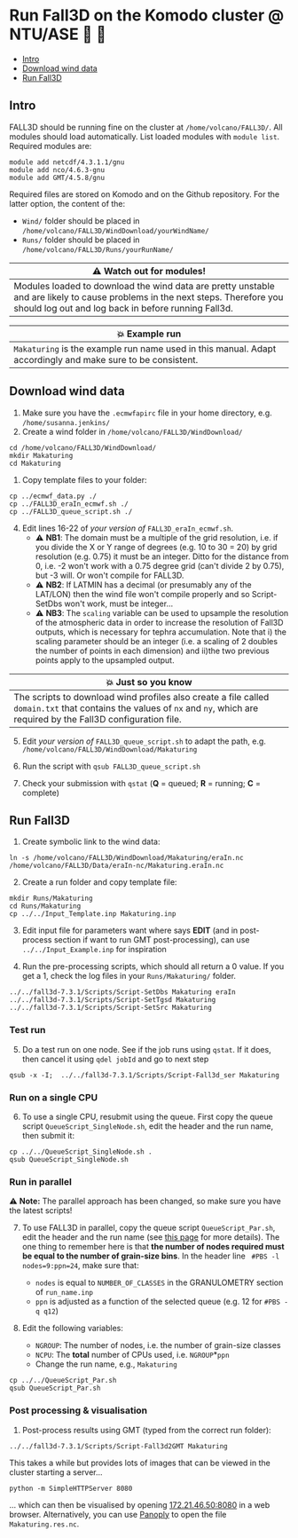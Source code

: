 # Run Fall3D on the Komodo cluster @ NTU/ASE :volcano: :tiger2:

  - [Intro](#intro)
  - [Download wind data](#download-wind-data)
  - [Run Fall3D](#run-fall3d)

## Intro
FALL3D should be running fine on the cluster at ```/home/volcano/FALL3D/```. All modules should load automatically. List loaded modules with ```module list```. Required modules are:

```
module add netcdf/4.3.1.1/gnu
module add nco/4.6.3-gnu
module add GMT/4.5.8/gnu
```

Required files are stored on Komodo and on the Github repository. For the latter option, the content of the:
- ```Wind/``` folder should be placed in ```/home/volcano/FALL3D/WindDownload/yourWindName/```
- ```Runs/``` folder should be placed in ```/home/volcano/FALL3D/Runs/yourRunName/```

|:warning: Watch out for modules! |
|---|
| Modules loaded to download the wind data are pretty unstable and are likely to cause problems in the next steps. Therefore you should log out and log back in before running Fall3d.| 


|:boom: Example run |
|---|
| ```Makaturing``` is the example run name used in this manual. Adapt accordingly and make sure to be consistent.| 


## Download wind data
1. Make sure you have the ```.ecmwfapirc``` file in your home directory, e.g. ```/home/susanna.jenkins/```
2. Create a wind folder in ```/home/volcano/FALL3D/WindDownload/```
```
cd /home/volcano/FALL3D/WindDownload/
mkdir Makaturing
cd Makaturing
```

1. Copy template files to your folder:

```
cp ../ecmwf_data.py ./
cp ../FALL3D_eraIn_ecmwf.sh ./
cp ../FALL3D_queue_script.sh ./
```

4. Edit lines 16-22 of *your version of* ```FALL3D_eraIn_ecmwf.sh```. 
    - :warning: **NB1**: The domain must be a multiple of the grid resolution, i.e. if you divide the X or Y range of degrees (e.g. 10 to 30 = 20) by grid resolution (e.g. 0.75) it must be an integer. Ditto for the distance from 0, i.e. -2 won't work with a 0.75 degree grid (can't divide 2 by 0.75), but -3 will. Or won't compile for FALL3D. 
    - :warning: **NB2**: If LATMIN has a decimal (or presumably any of the LAT/LON) then the wind file won't compile properly and so Script-SetDbs won't work, must be integer...
    - :warning: **NB3**: The ```scaling``` variable can be used to upsample the resolution of the atmospheric data in order to increase the resolution of Fall3D outputs, which is necessary for tephra accumulation. Note that i) the scaling parameter should be an integer (i.e. a scaling of 2 doubles the number of points in each dimension) and ii)the two previous points apply to the upsampled output.

|:boom: Just so you know |
|---|
| The scripts to download wind profiles also create a file called ```domain.txt``` that contains the values of ```nx``` and ```ny```, which are required by the Fall3D configuration file.| 


5. Edit *your version of* ```FALL3D_queue_script.sh``` to adapt the path, e.g. ```/home/volcano/FALL3D/WindDownload/Makaturing```

6. Run the script with ```qsub FALL3D_queue_script.sh```
7. Check your submission with ```qstat``` (**Q** = queued; **R** = running; **C** = complete)



## Run Fall3D

1. Create symbolic link to the wind data:

```
ln -s /home/volcano/FALL3D/WindDownload/Makaturing/eraIn.nc /home/volcano/FALL3D/Data/eraIn-nc/Makaturing.eraIn.nc
```

2. Create a run folder and copy template file:
```
mkdir Runs/Makaturing 
cd Runs/Makaturing
cp ../../Input_Template.inp Makaturing.inp
```

3. Edit input file for parameters want where says **EDIT** (and in post-process section if want to run GMT post-processing), can use ```../../Input_Example.inp``` for inspiration 

4. Run the pre-processing scripts, which should all return a 0 value. If you get a 1, check the log files in your ```Runs/Makaturing/``` folder.
```
../../fall3d-7.3.1/Scripts/Script-SetDbs Makaturing eraIn
../../fall3d-7.3.1/Scripts/Script-SetTgsd Makaturing
../../fall3d-7.3.1/Scripts/Script-SetSrc Makaturing
```

### Test run
5. Do a test run on one node. See if the job runs using ```qstat```. If it does, then cancel it using ```qdel jobId``` and go to next step
```
qsub -x -I;  ../../fall3d-7.3.1/Scripts/Script-Fall3d_ser Makaturing
```

### Run on a single CPU
6. To use a single CPU, resubmit using the queue. First copy the queue script ```QueueScript_SingleNode.sh```, edit the header and the run name, then submit it: 
```
cp ../../QueueScript_SingleNode.sh . 
qsub QueueScript_SingleNode.sh
```

### Run in parallel
:warning: **Note:** The parallel approach has been changed, so make sure you have the latest scripts!

7. To use FALL3D in parallel, copy the queue script ```QueueScript_Par.sh```, edit the header and the run name (see [this page](https://github.com/vharg/VHARG-Documentation/blob/master/Cluster/komodo.md) for more details). The one thing to remember here is that **the number of nodes required must be equal to the number of grain-size bins**. In the header line ` #PBS -l nodes=9:ppn=24`, make sure that:
   - `nodes` is equal to `NUMBER_OF_CLASSES` in the GRANULOMETRY section of `run_name.inp`
   - ```ppn``` is adjusted as a function of the selected queue (e.g. 12 for `#PBS -q q12`)

8. Edit the following variables:
    - `NGROUP`: The number of nodes, i.e. the number of grain-size classes
    - `NCPU`: The **total** number of CPUs used, i.e. `NGROUP`*`ppn`
    - Change the run name, e.g., `Makaturing`
 
```
cp ../../QueueScript_Par.sh
qsub QueueScript_Par.sh
```

###  Post processing & visualisation

1.  Post-process results using GMT (typed from the correct run folder): 
```
../../fall3d-7.3.1/Scripts/Script-Fall3d2GMT Makaturing
```  
This takes a while but provides lots of images that can be viewed in the cluster starting a server...
```
python -m SimpleHTTPServer 8080
```
... which can then be visualised by opening [172.21.46.50:8080](172.21.46.50:8080) in a web browser. Alternatively, you can use [Panoply](https://www.giss.nasa.gov/tools/panoply/download/) to open the file ```Makaturing.res.nc```.

